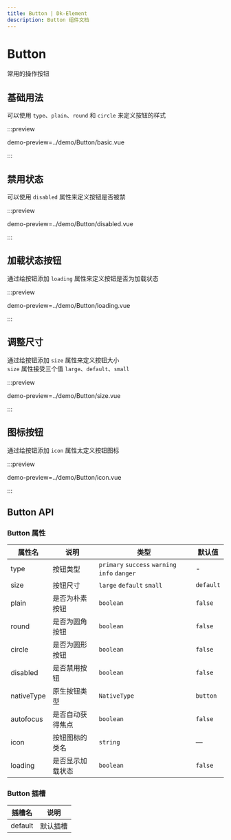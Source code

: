 ```yaml
---
title: Button | Dk-Element
description: Button 组件文档
---
```


# Button

常用的操作按钮

## 基础用法

可以使用 `type`、`plain`、`round` 和 `circle` 来定义按钮的样式

:::preview

demo-preview=../demo/Button/basic.vue

:::

## 禁用状态

可以使用 `disabled` 属性来定义按钮是否被禁

:::preview

demo-preview=../demo/Button/disabled.vue

:::

## 加载状态按钮

通过给按钮添加 `loading` 属性来定义按钮是否为加载状态

:::preview

demo-preview=../demo/Button/loading.vue

:::

## 调整尺寸

通过给按钮添加 `size` 属性来定义按钮大小  
`size` 属性接受三个值 `large`、`default`、`small`

:::preview

demo-preview=../demo/Button/size.vue

:::

## 图标按钮

通过给按钮添加 `icon` 属性太定义按钮图标

:::preview

demo-preview=../demo/Button/icon.vue

:::

## Button API

### Button 属性

| 属性名     | 说明             | 类型                                          | 默认值    |
| ---------- | ---------------- | --------------------------------------------- | --------- |
| type       | 按钮类型         | `primary` `success` `warning` `info` `danger` | -         |
| size       | 按钮尺寸         | `large` `default` `small`                     | `default` |
| plain      | 是否为朴素按钮   | `boolean`                                     | `false`   |
| round      | 是否为圆角按钮   | `boolean`                                     | `false`   |
| circle     | 是否为圆形按钮   | `boolean`                                     | `false`   |
| disabled   | 是否禁用按钮     | `boolean`                                     | `false`   |
| nativeType | 原生按钮类型     | `NativeType`                                  | `button`  |
| autofocus  | 是否自动获得焦点 | `boolean`                                     | `false`   |
| icon       | 按钮图标的类名   | `string`                                      | —         |
| loading    | 是否显示加载状态 | `boolean`                                     | `false`   |

### Button 插槽

| 插槽名  | 说明     |
| ------- | -------- |
| default | 默认插槽 |
